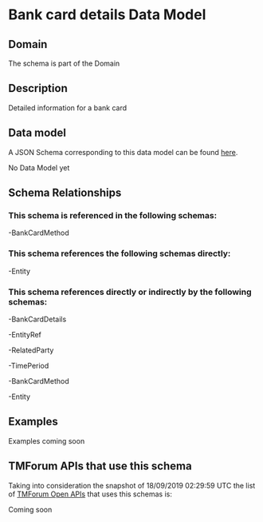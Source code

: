 # Bank card details Data Model

## Domain

The  schema is part of the  Domain

## Description

Detailed information for a bank card

## Data model

A JSON Schema corresponding to this data model can be found
[here](https://github.com/tmforum-rand/schemas/blob/master/Customer/BankCardDetails.schema.json).

No Data Model yet

## Schema Relationships

### This schema is referenced in the following schemas:

-BankCardMethod

### This schema references the following schemas directly:

-Entity

### This schema references directly or indirectly by the following schemas:

-BankCardDetails

-EntityRef

-RelatedParty

-TimePeriod

-BankCardMethod

-Entity



## Examples

Examples coming soon

## TMForum APIs that use this schema

Taking into consideration the snapshot of 18/09/2019 02:29:59 UTC the list of [TMForum Open APIs](https://www.tmforum.org/open-apis/) that uses this schemas is:

Coming soon